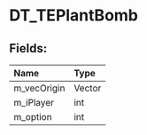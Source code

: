# DT_TEPlantBomb

## Fields:

| Name | Type |
| :--- | :--- |
| m_vecOrigin | Vector |
| m_iPlayer | int |
| m_option | int |
